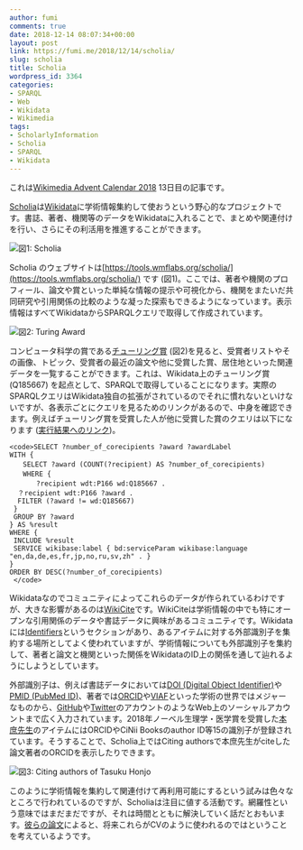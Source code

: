 ```yaml
---
author: fumi
comments: true
date: 2018-12-14 08:07:34+00:00
layout: post
link: https://fumi.me/2018/12/14/scholia/
slug: scholia
title: Scholia
wordpress_id: 3364
categories:
- SPARQL
- Web
- Wikidata
- Wikimedia
tags:
- ScholarlyInformation
- Scholia
- SPARQL
- Wikidata
---
```





これは[Wikimedia Advent Calendar 2018](https://qiita.com/advent-calendar/2018/wikimedia) 13日目の記事です。







[Scholia](https://www.wikidata.org/wiki/Wikidata:Scholia)は[Wikidata](https://www.wikidata.org)に学術情報集約して使おうという野心的なプロジェクトです。書誌、著者、機関等のデータをWikidataに入れることで、まとめや関連付けを行い、さらにその利活用を推進することができます。







![](https://i1.wp.com/fumi.me/wp-content/uploads/2018/12/d9439ea57caceef2c971136dfea527bd.png?fit=770%2C613&ssl=1)図1: Scholia







Scholia のウェブサイトは[https://tools.wmflabs.org/scholia/](https://tools.wmflabs.org/scholia/) です (図1)。ここでは、著者や機関のプロフィール、論文や賞といった単純な情報の提示や可視化から、機関をまたいだ共同研究や引用関係の比較のような凝った探索もできるようになっています。表示情報はすべてWikidataからSPARQLクエリで取得して作成されています。







![](https://i1.wp.com/fumi.me/wp-content/uploads/2018/12/28399da6e430a73ff3302944478eeaa5.png?fit=767%2C1024&ssl=1)図2: Turing Award  








コンピュータ科学の賞である[チューリング賞](https://tools.wmflabs.org/scholia/award/Q185667) (図2)を見ると、受賞者リストやその画像、トピック、受賞者の最近の論文や他に受賞した賞、居住地といった関連データを一覧することができます。これは、Wikidata上のチューリング賞 (Q185667) を起点として、SPARQLで取得していることになります。実際のSPARQLクエリはWikidata独自の拡張がされているのでそれに慣れないといけないですが、各表示ごとにクエリを見るためのリンクがあるので、中身を確認できます。例えばチューリング賞を受賞した人が他に受賞した賞のクエリは以下になります ([実行結果へのリンク](http://tinyurl.com/y7hrvffb))。






    
    <code>SELECT ?number_of_corecipients ?award ?awardLabel
    WITH {
    　　SELECT ?award (COUNT(?recipient) AS ?number_of_corecipients)
    　　WHERE {
    　　　　?recipient wdt:P166 wd:Q185667 .
      ？recipient wdt:P166 ?award .
      FILTER (?award != wd:Q185667)
     }
     GROUP BY ?award
    } AS %result
    WHERE {
     INCLUDE %result 
     SERVICE wikibase:label { bd:serviceParam wikibase:language "en,da,de,es,fr,jp,no,ru,sv,zh" . }  
    }
    ORDER BY DESC(?number_of_corecipients)
     </code>







Wikidataなのでコミュニティによってこれらのデータが作られているわけですが、大きな影響があるのは[WikiCite](https://meta.wikimedia.org/wiki/WikiCite)です。WikiCiteは学術情報の中でも特にオープンな引用関係のデータや書誌データに興味があるコミュニティです。Wikidataには[Identifiers](https://www.wikidata.org/wiki/Wikidata:Identifiers)というセクションがあり、あるアイテムに対する外部識別子を集約する場所としてよく使われていますが、学術情報についても外部識別子を集約して、著者と論文と機関といった関係をWikidataのID上の関係を通して辿れるようにしようとしています。







外部識別子は、例えば書誌データにおいては[DOI (Digital Object Identifier)](http://www.doi.org/)や[PMID (PubMed ID)](https://www.ncbi.nlm.nih.gov/pubmed/)、著者では[ORCID](https://orcid.org/)や[VIAF](http://viaf.org/)といった学術の世界ではメジャーなものから、[GitHub](https://github.com/)や[Twitter](https://twitter.com)のアカウントのようなWeb上のソーシャルアカウントまで広く入力されています。2018年ノーベル生理学・医学賞を受賞した[本庶先生](https://www.wikidata.org/wiki/Q2395341)のアイテムにはORCIDやCiNii Booksのauthor ID等15の識別子が登録されています。そうすることで、Scholia上ではCiting authorsで本庶先生がciteした論文著者のORCIDを表示したりできます。





![](https://i1.wp.com/fumi.me/wp-content/uploads/2018/12/f550696ecdc747ed7b885da6f0510f2d.png?fit=770%2C379&ssl=1)図3: Citing authors of Tasuku Honjo





このように学術情報を集約して関連付けて再利用可能にするという試みは色々なところで行われているのですが、Scholiaは注目に値する活動です。網羅性という意味ではまだまだですが、それは時間とともに解決していく話だとおもいます。[彼らの論文](https://www.wikidata.org/wiki/Q41799194)によると、将来これらがCVのように使われるのではということを考えているようです。



